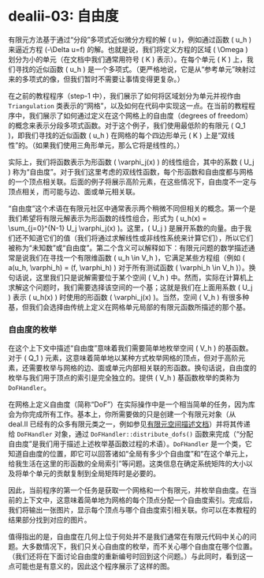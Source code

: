 # dealii-03: 自由度

有限元方法基于通过“分段”多项式近似微分方程的解 \( u \)，例如通过函数 \( u_h \) 来逼近方程 \(-\Delta u=f\) 的解。也就是说，我们将定义方程的区域 \( \Omega \) 划分为小的单元（在文档中我们通常用符号 \( K \) 表示）。在每个单元 \( K \) 上，我们寻找的近似函数 \( u_h \) 是一个多项式。（更严格地说，它是从“参考单元”映射过来的多项式的像，但我们暂时不需要让事情变得更复杂。）

在之前的教程程序（step-1 中），我们展示了如何将区域划分为单元并视作由 `Triangulation` 类表示的“网格”，以及如何在代码中实现这一点。在当前的教程程序中，我们展示了如何通过定义在这个网格上的自由度（degrees of freedom）的概念来表示分段多项式函数。对于这个例子，我们使用最低阶的有限元 \( Q_1 \)，即我们寻找的近似函数 \( u_h \) 在网格的每个四边形单元 \( K \) 上是“双线性”的。（如果我们使用三角形单元，那么它将是线性的。）

实际上，我们将函数表示为形函数 \( \varphi_j(x) \) 的线性组合，其中的系数 \( U_j \) 称为“自由度”。对于我们这里考虑的双线性函数，每个形函数和自由度都与网格的一个顶点相关联。后面的例子将展示高阶元素，在这些情况下，自由度不一定与顶点相关，而可能与边、面或单元相关联。

“自由度”这个术语在有限元社区中通常表示两个稍微不同但相关的概念。第一个是我们希望将有限元解表示为形函数的线性组合，形式为 \( u_h(x) = \sum_{j=0}^{N-1} U_j \varphi_j(x) \)。这里，\( U_j \) 是展开系数的向量。由于我们还不知道它们的值（我们将通过求解线性或非线性系统来计算它们），所以它们被称为“未知数”或“自由度”。第二个含义可以解释如下：有限元问题的数学描述通常是说我们在寻找一个有限维函数 \( u_h \in V_h \)，它满足某些方程组（例如 \( a(u_h, \varphi_h) = (f, \varphi_h) \) 对于所有测试函数 \( \varphi_h \in V_h \)）。换句话说，这里我们只是说解需要位于某个空间 \( V_h \) 中。然而，实际在计算机上求解这个问题时，我们需要选择该空间的一个基；这就是我们在上面用系数 \( U_j \) 表示 \( u_h(x) \) 时使用的形函数 \( \varphi_j(x) \)。当然，空间 \( V_h \) 有很多种基，但我们会选择由传统上定义在网格单元局部的有限元函数所描述的那个基。

### 自由度的枚举

在这个上下文中描述“自由度”意味着我们需要简单地枚举空间 \( V_h \) 的基函数。对于 \( Q_1 \) 元素，这意味着简单地以某种方式枚举网格的顶点，但对于高阶元素，还需要枚举与网格的边、面或单元内部相关联的形函数。换句话说，自由度的枚举与我们用于顶点的索引是完全独立的。提供 \( V_h \) 基函数枚举的类称为 `DoFHandler`。

在网格上定义自由度（简称“DoF”）在实际操作中是一个相当简单的任务，因为库会为你完成所有工作。基本上，你所需要做的只是创建一个有限元对象（从 deal.II 已经有的众多有限元类之一，例如参见[有限元空间描述文档](https://dealii.org/)）并将其传递给 `DoFHandler` 对象，通过 `DoFHandler::distribute_dofs()` 函数来完成（“分配自由度”是我们用于描述上述枚举基函数过程的术语）。`DoFHandler` 是一个类，它知道自由度的位置，即它可以回答诸如“全局有多少个自由度”和“在这个单元上，给我生活在这里的形函数的全局索引”等问题。这类信息在确定系统矩阵的大小以及将单个单元的贡献复制到全局矩阵时是必要的。

因此，当前程序的第一个任务是获取一个网格和一个有限元，并枚举自由度。在当前的上下文中，这意味着简单地为网格的每个顶点分配一个自由度索引。完成后，我们将输出一张图片，显示每个顶点与哪个自由度索引相关联。你可以在本教程的结果部分找到对应的图片。

值得指出的是，自由度在几何上位于何处并不是我们通常在有限元代码中关心的问题。大多数情况下，我们只关心自由度的枚举，而不关心哪个自由度在哪个位置。（我们还将在下面讨论自由度的重新编号时回到这个问题。）与此同时，看到这一点可能也是有意义的，因此这个程序展示了这样的图。
<!--stackedit_data:
eyJoaXN0b3J5IjpbLTI3NzczMTldfQ==
-->